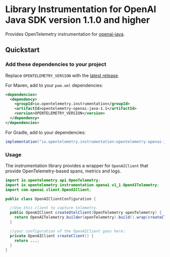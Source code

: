 # Library Instrumentation for OpenAI Java SDK version 1.1.0 and higher

Provides OpenTelemetry instrumentation for [openai-java](https://github.com/openai/openai-java/).

## Quickstart

### Add these dependencies to your project

Replace `OPENTELEMETRY_VERSION` with the [latest
release](https://mvnrepository.com/artifact/io.opentelemetry.instrumentation/opentelemetry-openai-java-1.1).

For Maven, add to your `pom.xml` dependencies:

```xml
<dependencies>
  <dependency>
    <groupId>io.opentelemetry.instrumentation</groupId>
    <artifactId>opentelemetry-openai-java-1.1</artifactId>
    <version>OPENTELEMETRY_VERSION</version>
  </dependency>
</dependencies>
```

For Gradle, add to your dependencies:

```groovy
implementation("io.opentelemetry.instrumentation:opentelemetry-openai-java-1.1:OPENTELEMETRY_VERSION")
```

### Usage

The instrumentation library provides a wrapper for `OpenAIClient` that provide OpenTelemetry-based
spans, metrics and logs.

```java
import io.opentelemetry.api.OpenTelemetry;
import io.opentelemetry.instrumentation.openai.v1_1.OpenAITelemetry;
import com.openai.client.OpenAIClient;

public class OpenAIClientConfiguration {

  //Use this client to capture telemetry.
  public OpenAIClient createOtelClient(OpenTelemetry openTelemetry) {
    return OpenAITelemetry.builder(openTelemetry).build().wrap(createClient());
  }

  //your configuration of the OpenAIClient goes here:
  private OpenAIClient createClient() {
    return ...;
  }
}
```
